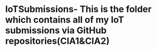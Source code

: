# IoTSubmissions- This is the folder which contains all of my IoT submissions via GitHub repositories(CIA1&CIA2)
